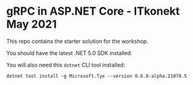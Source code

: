 # gRPC in ASP.NET Core - ITkonekt May 2021

This repo contains the starter solution for the workshop.

You should have the latest .NET 5.0 SDK installed.

You will also need this `dotnet` CLI tool installed:

```
dotnet tool install -g Microsoft.Tye --version 0.6.0-alpha.21070.5
```
